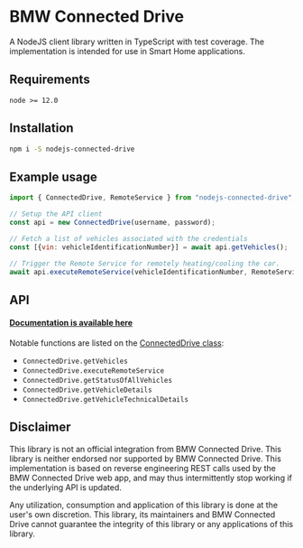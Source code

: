 # BMW Connected Drive

A NodeJS client library written in TypeScript with test coverage. The implementation is intended for use in Smart Home applications.

## Requirements

`node >= 12.0`

## Installation

```bash
npm i -S nodejs-connected-drive
```

## Example usage

```javascript
import { ConnectedDrive, RemoteService } from "nodejs-connected-drive";

// Setup the API client
const api = new ConnectedDrive(username, password);

// Fetch a list of vehicles associated with the credentials
const [{vin: vehicleIdentificationNumber}] = await api.getVehicles();

// Trigger the Remote Service for remotely heating/cooling the car.
await api.executeRemoteService(vehicleIdentificationNumber, RemoteService.CLIMATE_NOW);
```


## API

#### [Documentation is available here](https://jorgenkg.github.io/nodejs-connected-drive/)

Notable functions are listed on the [ConnectedDrive class](https://jorgenkg.github.io/nodejs-connected-drive/docs/classes/lib_connecteddrive.connecteddrive.html):
- `ConnectedDrive.getVehicles`
- `ConnectedDrive.executeRemoteService`
- `ConnectedDrive.getStatusOfAllVehicles`
- `ConnectedDrive.getVehicleDetails`
- `ConnectedDrive.getVehicleTechnicalDetails`

## Disclaimer

This library is not an official integration from BMW Connected Drive. This library is neither endorsed nor supported by BMW Connected Drive. This implementation is based on reverse engineering REST calls used by the BMW Connected Drive web app, and may thus intermittently stop working if the underlying API is updated.

Any utilization, consumption and application of this library is done at the user's own discretion. This library, its maintainers and BMW Connected Drive cannot guarantee the integrity of this library or any applications of this library.